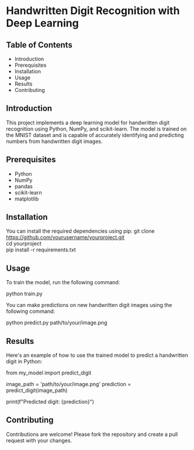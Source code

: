 # Handwritten Digit Recognition with Deep Learning

## Table of Contents

- Introduction
- Prerequisites
- Installation
- Usage
- Results
- Contributing

## Introduction

This project implements a deep learning model for handwritten digit recognition using Python, NumPy, and scikit-learn. The model is trained on the MNIST dataset and is capable of accurately identifying and predicting numbers from handwritten digit images.

## Prerequisites

- Python
- NumPy
- pandas
- scikit-learn
- matplotlib

## Installation

You can install the required dependencies using pip:
git clone <https://github.com/yourusername/yourproject.git>  
cd yourproject  
pip install -r requirements.txt  

## Usage

To train the model, run the following command:

python train.py

You can make predictions on new handwritten digit images using the following command:

python predict.py path/to/your/image.png

## Results

Here's an example of how to use the trained model to predict a handwritten digit in Python:

from my_model import predict_digit

image_path = 'path/to/your/image.png'
prediction = predict_digit(image_path)

print(f"Predicted digit: {prediction}")

## Contributing

Contributions are welcome! Please fork the repository and create a pull request with your changes.
